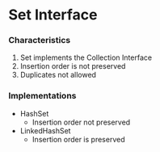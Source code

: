 # Set Interface

### Characteristics
1) Set implements the Collection Interface
2) Insertion order is not preserved
3) Duplicates not allowed

### Implementations
- HashSet
    - Insertion order not preserved
- LinkedHashSet
    - Insertion order is preserved